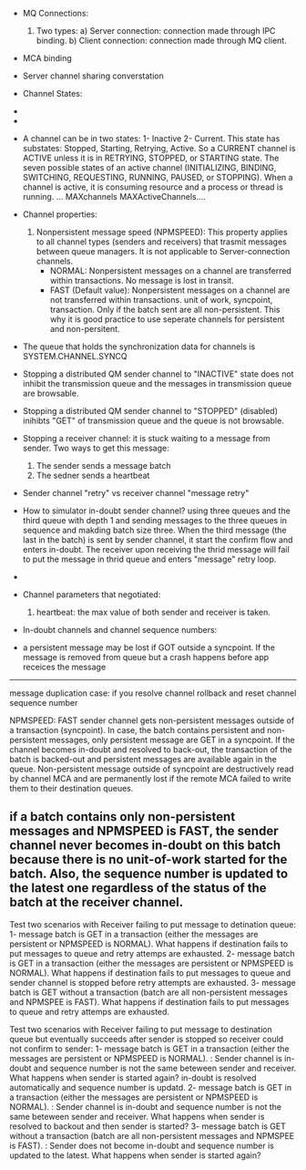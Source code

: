 * MQ Connections:
  1. Two types:
    a) Server connection: connection made through IPC binding.
    b) Client connection: connection made through MQ client.
    
* MCA binding

* Server channel sharing converstation

* Channel States:
* 
* 
* A channel can be in two states:
  1- Inactive
  2- Current.  This state has substates: Stopped, Starting, Retrying, Active.  So a CURRENT channel is ACTIVE unless it is in RETRYING, STOPPED, or STARTING state.
    The seven possible states of an active channel (INITIALIZING, BINDING, SWITCHING, REQUESTING, RUNNING, PAUSED, or STOPPING).  When a channel is active, it is consuming resource and a process or thread is running.
    ... MAXchannels MAXActiveChannels....


* Channel properties: 
  1. Nonpersistent message speed (NPMSPEED): This property applies to all channel types (senders and receivers) that trasmit messages between queue managers. It is not applicable to Server-connection channels.
     - NORMAL: Nonpersistent messages on a channel are transferred within transactions.  No message is lost in transit.
     - FAST (Default value): Nonpersistent messages on a channel are not transferred within transactions.  unit of work, syncpoint, transaction.  Only if the batch sent are all non-persistent.  This why it is good practice to use seperate channels for persistent and non-persitent.

* The queue that holds the synchronization data for channels is SYSTEM.CHANNEL.SYNCQ

* Stopping a distributed QM sender channel to "INACTIVE" state does not inhibit the transmission queue and the messages in transmission queue are browsable.
* Stopping a distributed QM sender channel to "STOPPED" (disabled) inihibts "GET" of transmission queue and the queue is not browsable.
* Stopping a receiver channel: it is stuck waiting to a message from sender.  Two ways to get this message:
  1. The sender sends a message batch
  2. The sedner sends a heartbeat

* Sender channel "retry" vs receiver channel "message retry"

* How to simulator in-doubt sender channel? using three queues and the third queue with depth 1 and sending messages to the three queues in sequence and makding batch size three.  When the third message (the last in the batch) is sent by sender channel, it start the confirm flow and enters in-doubt.  The receiver upon receiving the thrid message will fail to put the message in thrid queue and enters "message" retry loop. 

* 

* Channel parameters that negotiated:
  1. heartbeat: the max value of both sender and receiver is taken.



* In-doubt channels and channel sequence numbers:


* a persistent message may be lost if GOT outside a syncpoint.  If the message is removed from queue but a crash happens before app receices the message


--------
message duplication case: if you resolve channel rollback and reset channel sequence number

NPMSPEED: FAST sender channel gets non-persistent messages outside of a transaction (syncpoint). In case, the batch contains persistent and non-persistent messages, only persistent message are GET in a syncpoint.   If the channel becomes in-doubt and resolved to back-out, the transaction of the batch is backed-out and persistent messages are available again in the queue.  Non-persistent message outside of syncpoint are destructively read by channel MCA and are permanently lost if the remote MCA failed to write them to their destination queues.

if a batch contains only non-persistent messages and NPMSPEED is FAST, the sender channel never becomes in-doubt on this batch because there is no unit-of-work started for the batch. Also, the sequence number is updated to the latest one regardless of the status of the batch at the receiver channel.
----------

Test two scenarios with Receiver failing to put message to detination queue:
1- message batch is GET in a transaction (either the messages are persistent or NPMSPEED is NORMAL). What happens if destination fails to put messages to queue and retry attemps are exhausted.
2- message batch is GET in a transaction (either the messages are persistent or NPMSPEED is NORMAL). What happens if destination fails to put messages to queue and sender channel is stopped before retry attempts are exhausted.
3- message batch is GET without a transaction (batch are all non-persistent messages and NPMSPEE is FAST).  What happens if destination fails to put messages to queue and retry attemps are exhausted.

Test two scenarios with Receiver failing to put message to destination queue but eventually succeeds after sender is stopped so receiver could not confirm to sender:
1- message batch is GET in a transaction (either the messages are persistent or NPMSPEED is NORMAL). : Sender channel is in-doubt and sequence number is not the same beteween sender and receiver.  What happens when sender is started again? in-doubt is resolved automatically and sequence number is updatd.
2- message batch is GET in a transaction (either the messages are persistent or NPMSPEED is NORMAL). : Sender channel is in-doubt and sequence number is not the same beteween sender and receiver.  What happens when sender is resolved to backout and then sender is started? 
3- message batch is GET without a transaction (batch are all non-persistent messages and NPMSPEE is FAST). : Sender does not become in-doubt and sequence number is updated to the latest. What happens when sender is started again?
